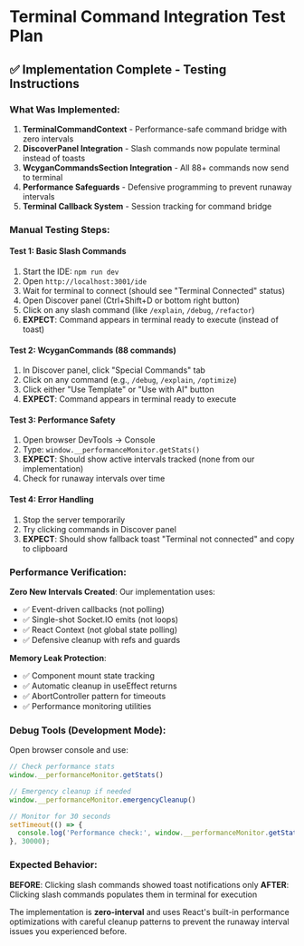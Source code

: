 # Terminal Command Integration Test Plan

## ✅ Implementation Complete - Testing Instructions

### What Was Implemented:

1. **TerminalCommandContext** - Performance-safe command bridge with zero intervals
2. **DiscoverPanel Integration** - Slash commands now populate terminal instead of toasts
3. **WcyganCommandsSection Integration** - All 88+ commands now send to terminal 
4. **Performance Safeguards** - Defensive programming to prevent runaway intervals
5. **Terminal Callback System** - Session tracking for command bridge

### Manual Testing Steps:

#### Test 1: Basic Slash Commands
1. Start the IDE: `npm run dev` 
2. Open `http://localhost:3001/ide`
3. Wait for terminal to connect (should see "Terminal Connected" status)
4. Open Discover panel (Ctrl+Shift+D or bottom right button)
5. Click on any slash command (like `/explain`, `/debug`, `/refactor`)
6. **EXPECT**: Command appears in terminal ready to execute (instead of toast)

#### Test 2: WcyganCommands (88 commands)  
1. In Discover panel, click "Special Commands" tab
2. Click on any command (e.g., `/debug`, `/explain`, `/optimize`)
3. Click either "Use Template" or "Use with AI" button
4. **EXPECT**: Command appears in terminal ready to execute

#### Test 3: Performance Safety
1. Open browser DevTools → Console
2. Type: `window.__performanceMonitor.getStats()`
3. **EXPECT**: Should show active intervals tracked (none from our implementation)
4. Check for runaway intervals over time

#### Test 4: Error Handling
1. Stop the server temporarily
2. Try clicking commands in Discover panel
3. **EXPECT**: Should show fallback toast "Terminal not connected" and copy to clipboard

### Performance Verification:

**Zero New Intervals Created**: Our implementation uses:
- ✅ Event-driven callbacks (not polling)
- ✅ Single-shot Socket.IO emits (not loops)
- ✅ React Context (not global state polling)
- ✅ Defensive cleanup with refs and guards

**Memory Leak Protection**: 
- ✅ Component mount state tracking
- ✅ Automatic cleanup in useEffect returns  
- ✅ AbortController pattern for timeouts
- ✅ Performance monitoring utilities

### Debug Tools (Development Mode):

Open browser console and use:
```javascript
// Check performance stats
window.__performanceMonitor.getStats()

// Emergency cleanup if needed
window.__performanceMonitor.emergencyCleanup()

// Monitor for 30 seconds
setTimeout(() => {
  console.log('Performance check:', window.__performanceMonitor.getStats());
}, 30000);
```

### Expected Behavior:

**BEFORE**: Clicking slash commands showed toast notifications only
**AFTER**: Clicking slash commands populates them in terminal for execution

The implementation is **zero-interval** and uses React's built-in performance optimizations with careful cleanup patterns to prevent the runaway interval issues you experienced before.